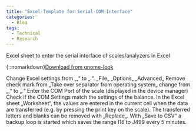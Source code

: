 ```yaml
---
title: "Excel-Template for Serial-COM-Interface"
categories:
  - Blog
tags:
  - Technical
  - Research
---
```


Excel sheet to enter the serial interface of scales/analyzers in Excel


{::nomarkdown}<a href="https://www.opendesktop.org/p/1012532/" class="btn" target="_blank">Download from gnome-look</a>


Change Excel settings from „,“ to „.“.
„File„
„Options„
„Advanced„
Remove check mark from „Take over separator from operating system„
change from „,“ to „.“
Enter the COM Port of the scale (displayed in the device manager)
Check if the COM Settings match the settings of the balance.
In the Excel sheet „Worksheet“, the values are entered in the current cell when the data are transferred (e.g. by pressing the print key on the scale).
The transferred letters and blanks can be removed with „Replace„.
With „Save to CSV“ a backup loop is started which saves the range I16 to J499 every 5 minutes.
